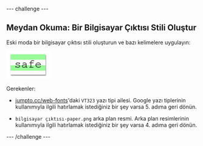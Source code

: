\--- challenge \---

## Meydan Okuma: Bir Bilgisayar Çıktısı Stili Oluştur

Eski moda bir bilgisayar çıktısı stili oluşturun ve bazı kelimelere uygulayın:

![ekran görüntüsü](images/letter-fonts-printout.png)

Gerekenler:

+ <a href="http://jumpto.cc/web-fonts" target="_blank">jumpto.cc/web-fonts</a>'daki `VT323` yazı tipi ailesi. Google yazı tiplerinin kullanımıyla ilgili hatırlamak istediğiniz bir şey varsa 5. adıma geri dönün.

+ `bilgisayar çıktısı-paper.png` arka plan resmi. Arka plan resimlerinin kullanımıyla ilgili hatırlamak istediğiniz bir şey varsa 4. adıma geri dönün.

\--- /challenge \---